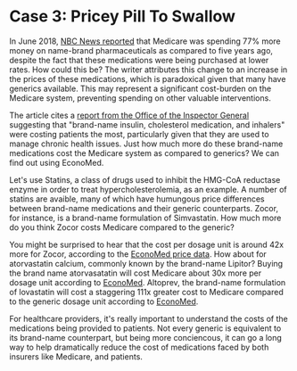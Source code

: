 # Case 3: Pricey Pill To Swallow

In June 2018, [NBC News reported](https://www.nbcnews.com/business/business-news/medicare-spending-name-brand-drugs-rose-77-percent-over-five-n880096) that Medicare was spending 77% more money on name-brand pharmaceuticals as compared to five years ago, despite the fact that these medications were being purchased at lower rates. How could this be? The writer attributes this change to an increase in the prices of these medications, which is paradoxical given that many have generics available. This may represent a significant cost-burden on the Medicare system, preventing spending on other valuable interventions.

The article cites a [report from the Office of the Inspector General](https://oig.hhs.gov/oei/reports/oei-03-15-00080.pdf) suggesting that "brand-name insulin, cholesterol medication, and inhalers" were costing patients the most, particularly given that they are used to manage chronic health issues. Just how much more do these brand-name medications cost the Medicare system as compared to generics? We can find out using EconoMed.

Let's use Statins, a class of drugs used to inhibit the HMG-CoA reductase enzyme in order to treat hypercholesterolemia, as an example. A number of statins are avaible, many of which have humungous price differences between brand-name medications and their generic counterparts. Zocor, for instance, is a brand-name formulation of Simvastatin. How much more do you think Zocor costs Medicare compared to the generic?

You might be surprised to hear that the cost per dosage unit is around 42x more for Zocor, according to the [EconoMed price data](https://jpoles1.github.io/economed/?locale=MANHATTAN%2C%20NY&outpatient=&inpatient=&pharma=Simvastatin%2CZocor%20-%20Simvastatin). How about for atorvastatin calcium, commonly known by the brand-name Lipitor? Buying the brand name atorvasatatin will cost Medicare about 30x more per dosage unit according to [EconoMed](https://jpoles1.github.io/economed//?locale=MANHATTAN%2C%20NY&outpatient=&inpatient=&pharma=Lipitor%20-%20Atorvastatin%20Calcium%2CAtorvastatin%20Calcium). Altoprev, the brand-name formulation of lovastatin will cost a staggering 111x greater cost to Medicare compared to the generic dosage unit according to [EconoMed](https://jpoles1.github.io/economed/?locale=MANHATTAN%2C%20NY&outpatient=&inpatient=&pharma=Lovastatin%2CAltoprev%20-%20Lovastatin).

For healthcare providers, it's really important to understand the costs of the medications being provided to patients. Not every generic is equivalent to its brand-name counterpart, but being more conciencous, it can go a long way to help dramatically reduce the cost of medications faced by both insurers like Medicare, and patients.
